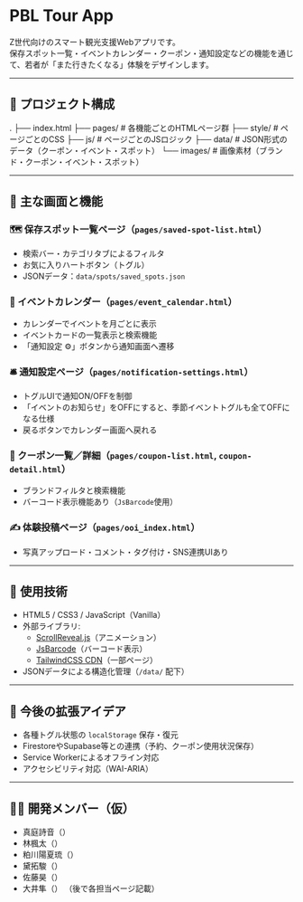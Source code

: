 # PBL Tour App

Z世代向けのスマート観光支援Webアプリです。  
保存スポット一覧・イベントカレンダー・クーポン・通知設定などの機能を通じて、若者が「また行きたくなる」体験をデザインします。

---

## 📁 プロジェクト構成

.
├── index.html
├── pages/ # 各機能ごとのHTMLページ群
├── style/ # ページごとのCSS
├── js/ # ページごとのJSロジック
├── data/ # JSON形式のデータ（クーポン・イベント・スポット）
└── images/ # 画像素材（ブランド・クーポン・イベント・スポット）

---

## 🧩 主な画面と機能

### 🗺️ 保存スポット一覧ページ（`pages/saved-spot-list.html`）
- 検索バー・カテゴリタブによるフィルタ
- お気に入りハートボタン（トグル）
- JSONデータ：`data/spots/saved_spots.json`

### 📅 イベントカレンダー（`pages/event_calendar.html`）
- カレンダーでイベントを月ごとに表示
- イベントカードの一覧表示と検索機能
- 「通知設定 ⚙️」ボタンから通知画面へ遷移

### 🛎️ 通知設定ページ（`pages/notification-settings.html`）
- トグルUIで通知ON/OFFを制御
- 「イベントのお知らせ」をOFFにすると、季節イベントトグルも全てOFFになる仕様
- 戻るボタンでカレンダー画面へ戻れる

### 🎫 クーポン一覧／詳細（`pages/coupon-list.html`, `coupon-detail.html`）
- ブランドフィルタと検索機能
- バーコード表示機能あり（`JsBarcode`使用）

### ✍️ 体験投稿ページ（`pages/ooi_index.html`）
- 写真アップロード・コメント・タグ付け・SNS連携UIあり

---

## 🧠 使用技術

- HTML5 / CSS3 / JavaScript（Vanilla）
- 外部ライブラリ:
  - [ScrollReveal.js](https://scrollrevealjs.org/)（アニメーション）
  - [JsBarcode](https://github.com/lindell/JsBarcode)（バーコード表示）
  - [TailwindCSS CDN](https://tailwindcss.com/)（一部ページ）
- JSONデータによる構造化管理（`/data/` 配下）

---

## 📝 今後の拡張アイデア

- 各種トグル状態の `localStorage` 保存・復元
- FirestoreやSupabase等との連携（予約、クーポン使用状況保存）
- Service Workerによるオフライン対応
- アクセシビリティ対応（WAI-ARIA）

---

## 🧑‍💻 開発メンバー（仮）

- 真庭詩音（）
- 林楓太（）
- 粕川陽夏琉（）
- 黛拓駿（）
- 佐藤昊（）
- 大井隼（）
（後で各担当ページ記載）


